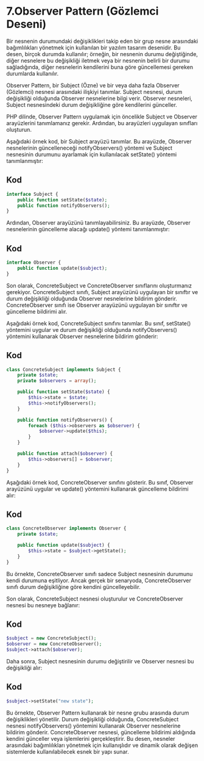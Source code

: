 # 7.Observer Pattern (Gözlemci Deseni)

Bir nesnenin durumundaki değişiklikleri takip eden bir grup nesne arasındaki bağımlılıkları yönetmek için kullanılan bir
yazılım tasarım desenidir. Bu desen, birçok durumda kullanılır; örneğin, bir nesnenin durumu değiştiğinde, diğer
nesnelere bu değişikliği iletmek veya bir nesnenin belirli bir durumu sağladığında, diğer nesnelerin kendilerini buna
göre güncellemesi gereken durumlarda kullanılır.

Observer Pattern, bir Subject (Özne) ve bir veya daha fazla Observer (Gözlemci) nesnesi arasındaki ilişkiyi tanımlar.
Subject nesnesi, durum değişikliği olduğunda Observer nesnelerine bilgi verir. Observer nesneleri, Subject nesnesindeki
durum değişikliğine göre kendilerini günceller.

PHP dilinde, Observer Pattern uygulamak için öncelikle Subject ve Observer arayüzlerini tanımlamanız gerekir. Ardından,
bu arayüzleri uygulayan sınıfları oluşturun.

Aşağıdaki örnek kod, bir Subject arayüzü tanımlar. Bu arayüzde, Observer nesnelerinin güncelleneceği notifyObservers()
yöntemi ve Subject nesnesinin durumunu ayarlamak için kullanılacak setState() yöntemi tanımlanmıştır:

## Kod

```php
interface Subject {
    public function setState($state);
    public function notifyObservers();
}
```

Ardından, Observer arayüzünü tanımlayabilirsiniz. Bu arayüzde, Observer nesnelerinin güncelleme alacağı update() yöntemi
tanımlanmıştır:

## Kod

```php
interface Observer {
    public function update($subject);
}
```

Son olarak, ConcreteSubject ve ConcreteObserver sınıflarını oluşturmanız gerekiyor. ConcreteSubject sınıfı, Subject
arayüzünü uygulayan bir sınıftır ve durum değişikliği olduğunda Observer nesnelerine bildirim gönderir. ConcreteObserver
sınıfı ise Observer arayüzünü uygulayan bir sınıftır ve güncelleme bildirimi alır.

Aşağıdaki örnek kod, ConcreteSubject sınıfını tanımlar. Bu sınıf, setState() yöntemini uygular ve durum değişikliği
olduğunda notifyObservers() yöntemini kullanarak Observer nesnelerine bildirim gönderir:

## Kod

```php
class ConcreteSubject implements Subject {
    private $state;
    private $observers = array();

    public function setState($state) {
        $this->state = $state;
        $this->notifyObservers();
    }

    public function notifyObservers() {
        foreach ($this->observers as $observer) {
            $observer->update($this);
        }
    }

    public function attach($observer) {
        $this->observers[] = $observer;
    }
}
```

Aşağıdaki örnek kod, ConcreteObserver sınıfını gösterir. Bu sınıf, Observer arayüzünü uygular ve update() yöntemini
kullanarak güncelleme bildirimi alır:

## Kod

```php
class ConcreteObserver implements Observer {
    private $state;

    public function update($subject) {
        $this->state = $subject->getState();
    }
}
```

Bu örnekte, ConcreteObserver sınıfı sadece Subject nesnesinin durumunu kendi durumuna eşitliyor. Ancak gerçek bir
senaryoda, ConcreteObserver sınıfı durum değişikliğine göre kendini güncelleyebilir.

Son olarak, ConcreteSubject nesnesi oluşturulur ve ConcreteObserver nesnesi bu nesneye bağlanır:

## Kod

```php
$subject = new ConcreteSubject();
$observer = new ConcreteObserver();
$subject->attach($observer);
```

Daha sonra, Subject nesnesinin durumu değiştirilir ve Observer nesnesi bu değişikliği alır:

## Kod

```php
$subject->setState("new state");
```

Bu örnekte, Observer Pattern kullanarak bir nesne grubu arasında durum değişiklikleri yönetilir. Durum değişikliği
olduğunda, ConcreteSubject nesnesi notifyObservers() yöntemini kullanarak Observer nesnelerine bildirim gönderir.
ConcreteObserver nesnesi, güncelleme bildirimi aldığında kendini günceller veya işlemlerini gerçekleştirir. Bu desen,
nesneler arasındaki bağımlılıkları yönetmek için kullanışlıdır ve dinamik olarak değişen sistemlerde kullanılabilecek
esnek bir yapı sunar.